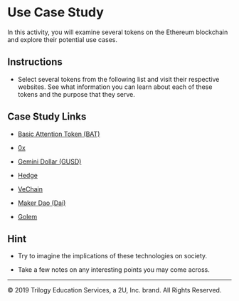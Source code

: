 # Use Case Study

In this activity, you will examine several tokens on the Ethereum blockchain and explore their potential use cases.

## Instructions

* Select several tokens from the following list and visit their respective websites. See what information you can learn about each of these tokens and the purpose that they serve.

## Case Study Links

* [Basic Attention Token (BAT)](https://basicattentiontoken.org/)

* [0x](https://bravenewcoin.com/insights/monero-no-plans-to-go-'legit')

* [Gemini Dollar (GUSD)](https://gemini.com/dollar/)

* [Hedge](https://hedgetrade.com/)

* [VeChain](https://www.vechain.com/)

* [Maker Dao (Dai)](https://makerdao.com/)

* [Golem](https://golem.network/)

## Hint

* Try to imagine the implications of these technologies on society.

* Take a few notes on any interesting points you may come across.

---

© 2019 Trilogy Education Services, a 2U, Inc. brand. All Rights Reserved.
